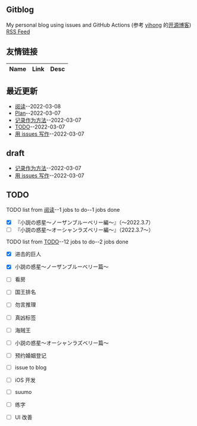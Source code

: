 ## Gitblog
My personal blog using issues and GitHub Actions (参考 [yihong](https://github.com/yihong0618) 的[开源博客](https://github.com/yihong0618/gitblog/issues/177))
[RSS Feed](https://raw.githubusercontent.com/wjianbo/blog-data/main/feed.xml)
## 友情链接
| Name | Link | Desc | 
 | ---- | ---- | ---- |
## 最近更新
- [阅读](https://github.com/wjianbo/blog-data/issues/5)--2022-03-08
- [Plan](https://github.com/wjianbo/blog-data/issues/4)--2022-03-07
- [记录作为方法](https://github.com/wjianbo/blog-data/issues/3)--2022-03-07
- [TODO](https://github.com/wjianbo/blog-data/issues/2)--2022-03-07
- [用 issues 写作](https://github.com/wjianbo/blog-data/issues/1)--2022-03-07
## draft
- [记录作为方法](https://github.com/wjianbo/blog-data/issues/3)--2022-03-07
- [用 issues 写作](https://github.com/wjianbo/blog-data/issues/1)--2022-03-07
## TODO
TODO list from [阅读](https://github.com/wjianbo/blog-data/issues/5)--1 jobs to do--1 jobs done
- [x] 『小説の惑星〜ノーザンブルーベリー編～』（～2022.3.7）
- [ ] 『小説の惑星〜オーシャンラズベリー編～』（2022.3.7〜）

TODO list from [TODO](https://github.com/wjianbo/blog-data/issues/2)--12 jobs to do--2 jobs done
- [x] 进击的巨人
- [x] 小説の惑星〜ノーザンブルーベリー篇〜
- [ ] 看房
- [ ] 国王排名
- [ ] 勿言推理
- [ ] 真凶标签
- [ ] 海贼王
- [ ] 小説の惑星〜オーシャンラズベリー篇〜
- [ ] 预约婚姻登记
- [ ] issue to blog
- [ ] iOS 开发
- [ ] suumo
- [ ] 练字
- [ ] UI 改善

